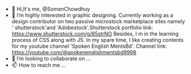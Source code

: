 - 👋 Hi,It's me, @SomenChowdhuy
- 👀 I’m highly interested in graphic designing. Currently
     working as a design contributor on two passive 
     microstock marketplace sites namely ' shutterstock'and 
     'Adobestock'.Shutterstock portfolio link: https://www.shutterstock.com/g/85strNO
      Besides, I m in the learning process
      of CSS along with JS. In my spare time, I like
      creating contents for my youtube channel 
     'Spoken English MentsBd'. Channel link:
      https://youtube.com/@spokenenglishmentsbd9998
- 💞️ I’m looking to collaborate on ...
- 📫 How to reach me ...

<!---
SomenChowdhuy/SomenChowdhuy is a ✨ special ✨ repository because its `README.md` (this file) appears on your GitHub profile.
You can click the Preview link to take a look at your changes.
--->
